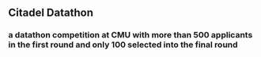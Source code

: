 ## Citadel Datathon
### a datathon competition at CMU with more than 500 applicants in the first round and only 100 selected into the final round
